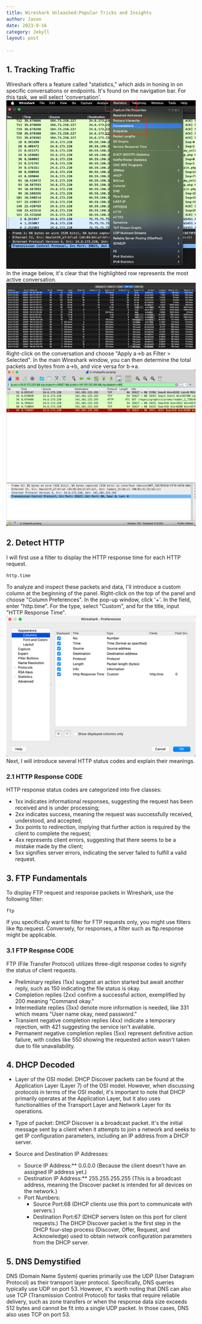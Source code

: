 ```yaml
---
title: Wireshark Unleashed:Popular Tricks and Insights
author: Jason
date: 2023-9-16
category: Jekyll
layout: post

---
```


## 1. Tracking Traffic
Wireshark offers a feature called "statistics," which aids in honing in on specific conversations or endpoints.
It's found on the navigation bar. For this task, we will select 'conversation'.
![Tracking_traffic](/assets/pics/wireshark/tracking_traffic.png)
In the image below, it's clear that the highlighted row represents the most active conversation.
![Tracking_traffic](/assets/pics/wireshark/tracking_traffic2.png)
Right-click on the conversation and choose "Apply a->b as Filter > Selected". In the main Wireshark window, you can then determine the total packets and bytes from a->b, and vice versa for b->a.
![Tracking_traffic](/assets/pics/wireshark/tracking_traffic3.png)


## 2. Detect HTTP
I will first use a filter to display the HTTP response time for each HTTP request.

```
http.time
```
To analyze and inspect these packets and data, I'll introduce a custom column at the beginning of the panel.
Right-click on the top of the panel and choose "Column Preferences". In the pop-up window, click '+'. In the field, enter "http.time". For the type, select "Custom", and for the title, input "HTTP Response Time".
![Detect HTTP](/assets/pics/wireshark/Detect_HTTP1.png)
Next, I will introduce several HTTP status codes and explain their meanings.
### 2.1 HTTP Response CODE
HTTP response status codes are categorized into five classes: 
* 1xx indicates informational responses, suggesting the request has been received and is under processing; 
* 2xx indicates success, meaning the request was successfully received, understood, and accepted; 
* 3xx points to redirection, implying that further action is required by the client to complete the request; 
* 4xx represents client errors, suggesting that there seems to be a mistake made by the client; 
* 5xx signifies server errors, indicating the server failed to fulfill a valid request.

## 3. FTP Fundamentals
To display FTP request and response packets in Wireshark, use the following filter:
```
ftp
```
If you specifically want to filter for FTP requests only, you might use filters like ftp.request. Conversely, for responses, a filter such as ftp.response might be applicable.
### 3.1 FTP Respnse CODE
FTP (File Transfer Protocol) utilizes three-digit response codes to signify the status of client requests. 
* Preliminary replies (1xx) suggest an action started but await another reply, such as 150 indicating the file status is okay. 
* Completion replies (2xx) confirm a successful action, exemplified by 200 meaning "Command okay." 
* Intermediate replies (3xx) denote more information is needed, like 331 which means "User name okay, need password." 
* Transient negative completion replies (4xx) indicate a temporary rejection, with 421 suggesting the service isn't available. 
* Permanent negative completion replies (5xx) represent definitive action failure, with codes like 550 showing the requested action wasn't taken due to file unavailability.

## 4. DHCP Decoded
* Layer of the OSI model:
DHCP Discover packets can be found at the Application Layer (Layer 7) of the OSI model. However, when discussing protocols in terms of the OSI model, it's important to note that DHCP primarily operates at the Application Layer, but it also uses functionalities of the Transport Layer and Network Layer for its operations.
* Type of packet: 
DHCP Discover is a broadcast packet. It's the initial message sent by a client when it attempts to join a network and seeks to get IP configuration parameters, including an IP address from a DHCP server.

* Source and Destination IP Addresses:
  * Source IP Address:** 0.0.0.0 (Because the client doesn't have an assigned IP address yet.)
  * Destination IP Address:** 255.255.255.255 (This is a broadcast address, meaning the Discover packet is intended for all devices on the network.)
  * Port Numbers:
    * Source Port:68 (DHCP clients use this port to communicate with servers.)
    * Destination Port:67 (DHCP servers listen on this port for client requests.)
    The DHCP Discover packet is the first step in the DHCP four-step process (Discover, Offer, Request, and Acknowledge) used to obtain network configuration parameters from the DHCP server. 

## 5. DNS Demystified
DNS (Domain Name System) queries primarily use the UDP (User Datagram Protocol) as their transport layer protocol. Specifically, DNS queries typically use UDP on port 53. However, it's worth noting that DNS can also use TCP (Transmission Control Protocol) for tasks that require reliable delivery, such as zone transfers or when the response data size exceeds 512 bytes and cannot be fit into a single UDP packet. In those cases, DNS also uses TCP on port 53.